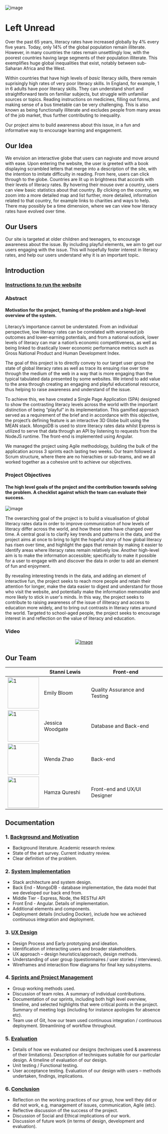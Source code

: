 
![image](https://user-images.githubusercontent.com/45073537/111315589-6f743f00-865a-11eb-86fa-42c03ca56bef.png)

# Left Unread

Over the past 65 years, literacy rates have increased globally by 4% every five years. Today, only 14% of the global population remain illiterate. However, in many countries the rates remain unsettlingly low, with the poorest countries having large segments of their population illiterate. This exemplifies huge global inequalities that exist, notably between sub-Saharan Africa and the West.

Within countries that have high levels of *basic* literacy skills, there remain suprisingly high rates of very poor literacy skills. In England, for example, 1 in 6 adults have poor literacy skills. They can understand short and straightforward texts on familiar subjects, but struggle with unfamiliar sources or topics. Reading instructions on medicines, filling out forms, and making sense of a bus timetable can be very challenging. This is also known as being functionally illiterate and excludes people from many areas of the job market, thus further contributing to inequality.

Our project aims to build awareness about this issue, in a fun and informative way to encourage learning and engagement.


## Our Idea

We envision an interactive globe that users can nagivate and move around with ease. Upon entering the website, the user is greeted with a book displaying scrambled letters that merge into a description of the site, with the intention to imitate difficulty in reading. From here, users can click through to the globe. Countries are lit up in brightness that accords with their levels of literacy rates. By hovering their mouse over a country, users can view basic statistics about that country. By clicking on the country, we zoom into a more detailed map and list further, more detailed, information related to that country, for example links to charities and ways to help. There may possibly be a time dimension, where we can view how literacy rates have evolved over time.

## Our Users

Our site is targeted at older children and teenagers, to encourage awareness about the issue. By including playful elements, we aim to get our users engaging with the issue. This will hopefully foster interest in literacy rates, and help our users understand why it is an important topic.

## Introduction

### [Instructions to run the website](https://github.com/jess-mw/desk23/blob/main/Documentation/2.%20System%20Implementation/Instructions%20to%20run%20the%20website.md)

### Abstract
#### Motivation for the project, framing of the problem and a high-level overview of the system. 

Literacy’s importance cannot be understated. From an individual perspective, low literacy rates can be correlated with worsened job outcomes and lower-earning potentials, and from a national outlook, lower levels of literacy can mar a nation’s economic competitiveness, as well as being linked to drastically lower economic performance metrics such as Gross National Product and Human Development Index. 

The goal of this project is to directly convey to our target user group the state of global literacy rates as well as trace its ensuing rise over time through the medium of the web in a way that is more engaging than the typical tabulated data presented by some websites. We intend to add value to the area through creating an engaging and playful educational resource, thus helping to raise awareness and understand of the issue.

To achieve this, we have created a Single Page Application (SPA) designed to show the contrasting literacy levels across the world with the important distinction of being “playful” in its implementation. This gamified approach served as a requirement of the brief and in accordance with this objective, the project’s defining feature is an interactive 3D Globe built using the MEAN stack. MongoDB is used to store literacy rates data whilst Express is utilized to serve that data through an API by listening to requests from the NodeJS runtime. The front-end is implemented using Angular.

We managed the project using Agile methodology, building the bulk of the application across 3 sprints each lasting two weeks. Our team followed a Scrum structure, where there are no hierachies or sub-teams, and we all worked together as a cohesive unit to achieve our objectives.

### Project Objectives
#### The high level goals of the project and the contribution towards solving the problem. A checklist against which the team can evaluate their success. 

![image](https://user-images.githubusercontent.com/74050529/117741822-36d88800-b1fb-11eb-9ac0-89e5c9c61833.png)

The overarching goal of the project is to build a visualisation of global literacy rates data in order to improve communication of how levels of literacy differ across the world, and how these rates have changed over time. A central goal is to clarify key trends and patterns in the data, and the project aims at once to bring to light the hopeful story of how global literacy has risen over time, and highlight the gaps that remain by making it easier to identify areas where literacy rates remain relatively low. Another high-level aim is to make the information accessible; specifically to make it possible for a user to engage with and discover the data in order to add an element of fun and enjoyment. 

By revealing interesting trends in the data, and adding an element of interactive fun, the project seeks to reach more people and retain their attention for longer, make the data easier to digest and understand for those who visit the website, and potentially make the information memorable and more likely to stick in user's minds. In this way, the project seeks to contribute to raising awareness of the issue of illiteracy and access to education more widely, and to bring out contrasts in literacy rates around the world. Targeted to school-aged people, the project seeks to encourage interest in and reflection on the value of literacy and education.

### Video

<div align="center">
  
  [![Image](https://github.com/jess-mw/desk23/blob/main/Documentation/3.%20UX%20Design/Prototyping/YTThumbnail.PNG)](https://youtu.be/DQVtGObztLg)

</div>

## Our Team
|   | Stanni Lewis     | Front-end                     |
|---|------------------|-------------------------------|
| <img src="https://github.com/jess-mw/desk23/blob/main/Documentation/3.%20UX%20Design/Appendix/TeamPhotos/emily.jpg"  alt="1" width = 100px height = 100px >   | Emily Bloom      | Quality Assurance and Testing |
| <img src="https://github.com/jess-mw/desk23/blob/main/Documentation/3.%20UX%20Design/Appendix/TeamPhotos/jess_photo.jpg"  alt="1" width = 100px height = 100px >   | Jessica Woodgate | Database and Back-end         |
| <img src="https://github.com/jess-mw/desk23/blob/main/Documentation/3.%20UX%20Design/Appendix/TeamPhotos/wenda.jpeg"  alt="1" width = 100px height = 100px >   | Wenda Zhao       | Back-end                      |
|  <img src="https://github.com/jess-mw/desk23/blob/main/Documentation/3.%20UX%20Design/Appendix/TeamPhotos/Hamza.jpg"  alt="1" width = 100px height = 100px > | Hamza Qureshi    | Front-end and UX/UI Designer  |

## Documentation
### 1. [Background and Motivation](https://github.com/jess-mw/desk23/tree/main/Documentation/1.%20Background%20and%20Motivation)

* Background literature. Academic research review.
* State of the art survey. Current industry review.
* Clear definition of the problem.

### 2. [System Implementation](https://github.com/jess-mw/desk23/tree/main/Documentation/2.%20System%20Implementation)

* Stack architecture and system design.
* Back End - MongoDB - database implementation, the data model that we developed our back end from.
* Middle Tier - Express, Node, the RESTful API
* Front End - Angular. Details of implementation.
* Additional elements and components.
* Deployment details (including Docker), include how we achieved continuous integration and deployment.

### 3. [UX Design](https://github.com/jess-mw/desk23/tree/main/Documentation/3.%20UX%20Design)

* Design Process and Early prototyping and ideation.
* Identification of interacting users and broader stakeholders.
* UX approach – design heuristics/approach, design methods.
* Understanding of user group (questionnaires / user stories / interviews).
* Wireframes and interaction flow diagrams for final key subsystems.

### 4. [Sprints and Project Management](https://github.com/jess-mw/desk23/tree/main/Documentation/4.%20Sprints%20and%20Project%20Management)

* Group working methods used.
* Discussion of team roles. A summary of individual contributions.
* Documentation of our sprints, including both high level overview, timeline, and selected highlights that were critical points in the project. Summary of meeting logs (including for instance apologies for absence etc).
* Team use of Git, how our team used continuous integration / continuous deployment. Streamlining of workflow throughout.

### 5. [Evaluation](https://github.com/jess-mw/desk23/tree/main/Documentation/5.%20Evaluation)

* Details of how we evaluated our designs (techniques used & awareness of their limitations). Description of techniques suitable for our particular design. A timeline of evaluation of our design.
* Unit testing / Functional testing.
* User acceptance testing. Evaluation of our design with users – methods undertaken, findings, implications.

### 6. [Conclusion](https://github.com/jess-mw/desk23/tree/main/Documentation/6.%20Conclusion)

* Reflection on the working practices of our group, how well they did or did not work, e.g, management of issues, communication, Agile (etc).
* Reflective discussion of the success of the project.
* Discussion of Social and Ethical implications of our work.
* Discussion of future work (in terms of design, development and evaluation).



